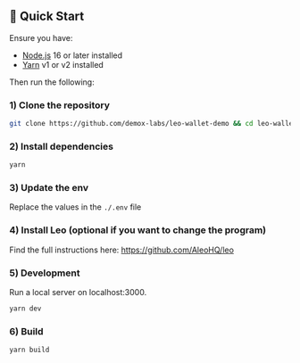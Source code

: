 ## 🚀 Quick Start

Ensure you have:

- [Node.js](https://nodejs.org) 16 or later installed
- [Yarn](https://yarnpkg.com) v1 or v2 installed

Then run the following:

### 1) Clone the repository

```bash
git clone https://github.com/demox-labs/leo-wallet-demo && cd leo-wallet-demo
```

### 2) Install dependencies

```bash
yarn
```

### 3) Update the env

Replace the values in the `./.env` file

### 4) Install Leo (optional if you want to change the program)

Find the full instructions here: https://github.com/AleoHQ/leo

### 5) Development

Run a local server on localhost:3000.

```bash
yarn dev
```


### 6) Build

```bash
yarn build
```